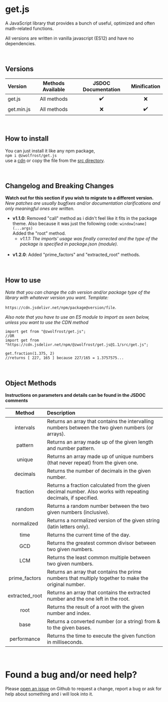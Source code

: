 # get.js
A JavaScript library that provides a bunch of useful, optimized and often math-related functions.

All versions are written in vanilla javascript (ES12) and have no dependencies.

&nbsp;
## Versions
| Version    | Methods Available | JSDOC Documentation | Minification
|:-          |:-:                |:-:                  |:-:
| get.js     | All methods       | :heavy_check_mark:  | :x:
| get.min.js | All methods       | :x:                 | :heavy_check_mark:

&nbsp;
## How to install
You can just install it like any npm package,<br>
`npm i @zwolfrost/get.js`<br>
use a [cdn](#how-to-use) or copy the file from the [src directory](src/).

&nbsp;
## Changelog and Breaking Changes
**Watch out for this section if you wish to migrate to a different version.** <br>
*New patches are usually bugfixes and/or documentation clarifications and only meaningful ones are written.*

- **v1.1.0**: Removed "call" method as i didn't feel like it fits in the package theme. Also because it was just the following code: `window[name](...args)` <br> Added the "root" method.
  - *v1.1.1: The imports' usage was finally corrected and the type of the package is specified in package.json (module).*
<br><br>
- **v1.2.0**: Added "prime_factors" and "extracted_root" methods.

&nbsp;
## How to use
*Note that you can change the cdn version and/or package type of the library with whatever version you want. Template:*

`https://cdn.jsdelivr.net/npm/package@version/file`.

*Also note that you have to use an ES module to import as seen below, unless you want to use the CDN method*

```
import get from "@zwolfrost/get.js";
//OR
import get from "https://cdn.jsdelivr.net/npm/@zwolfrost/get.js@1.1/src/get.js";

get.fraction(1.375, 2)
//returns [ 227, 165 ] because 227/165 = 1.3757575...
```

&nbsp;
## Object Methods

**Instructions on parameters and details can be found in the JSDOC comments**

| Method         | Description
|:-:             |:-
| intervals      | Returns an array that contains the intervalling numbers between the two given numbers (or arrays).
| pattern        | Returns an array made up of the given length and number pattern.
| unique         | Returns an array made up of unique numbers (that never repeat) from the given one.
| decimals       | Returns the number of decimals in the given number.
| fraction       | Returns a fraction calculated from the given decimal number. Also works with repeating decimals, if specified.
| random         | Returns a random number between the two given numbers (inclusive).
| normalized     | Returns a normalized version of the given string (latin letters only).
| time           | Returns the current time of the day.
| GCD            | Returns the greatest common divisor between two given numbers.
| LCM            | Returns the least common multiple between two given numbers.
| prime_factors  | Returns an array that contains the prime numbers that multiply together to make the original number.
| extracted_root | Returns an array that contains the extracted number and the one left in the root.
| root           | Returns the result of a root with the given number and index.
| base           | Returns a converted number (or a string) from & to the given bases.
| performance    | Returns the time to execute the given function in milliseconds.

&nbsp;
# Found a bug and/or need help?
Please [open an issue](../../issues/) on Github to request a change, report a bug or ask for help about something and i will look into it.